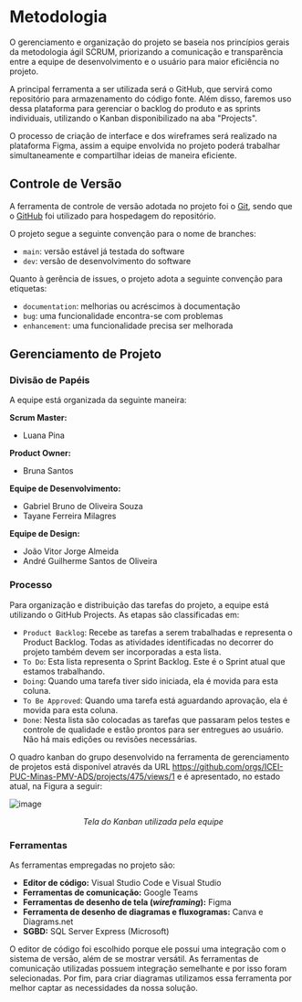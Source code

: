 
# Metodologia
O gerenciamento e organização do projeto se baseia nos princípios gerais da metodologia ágil SCRUM, priorizando a comunicação e transparência entre a equipe de desenvolvimento e o usuário para maior eficiência no projeto. 
<br>

A principal ferramenta a ser utilizada será o GitHub, que servirá como repositório para armazenamento do código fonte. Além disso, faremos uso dessa plataforma para gerenciar o backlog do produto e as sprints individuais, utilizando o Kanban disponibilizado na aba "Projects".
<br>

O processo de criação de interface e dos wireframes será realizado na plataforma Figma, assim a equipe envolvida no projeto poderá trabalhar simultaneamente e compartilhar ideias de maneira eficiente.


## Controle de Versão

A ferramenta de controle de versão adotada no projeto foi o
[Git](https://git-scm.com/), sendo que o [GitHub](https://github.com)
foi utilizado para hospedagem do repositório.

O projeto segue a seguinte convenção para o nome de branches:

- `main`: versão estável já testada do software
- `dev`: versão de desenvolvimento do software

Quanto à gerência de issues, o projeto adota a seguinte convenção para
etiquetas:

- `documentation`: melhorias ou acréscimos à documentação
- `bug`: uma funcionalidade encontra-se com problemas
- `enhancement`: uma funcionalidade precisa ser melhorada

## Gerenciamento de Projeto

### Divisão de Papéis

A equipe está organizada da seguinte maneira:

**Scrum Master:** <br>
-	Luana Pina <br>

**Product Owner:** <br>
-	Bruna Santos <br>

**Equipe de Desenvolvimento:** <br>
-	Gabriel Bruno de Oliveira Souza <br>
- Tayane Ferreira Milagres <br>

**Equipe de Design:** <br>
-	João Vitor Jorge Almeida <br>
-	André Guilherme Santos de Oliveira <br>


### Processo

Para organização e distribuição das tarefas do projeto, a equipe está utilizando o GitHub Projects. As etapas são classificadas em:

-	`Product Backlog`: Recebe as tarefas a serem trabalhadas e representa o Product Backlog. Todas as atividades identificadas no decorrer do projeto também devem ser incorporadas a esta lista.
-	`To Do`: Esta lista representa o Sprint Backlog. Este é o Sprint atual que estamos trabalhando.
-	`Doing`: Quando uma tarefa tiver sido iniciada, ela é movida para esta coluna.
- `To Be Approved`: Quando uma tarefa está aguardando aprovação, ela é movida para esta coluna.
-	`Done`: Nesta lista são colocadas as tarefas que passaram pelos testes e controle de qualidade e estão prontos para ser entregues ao usuário. Não há mais edições ou revisões necessárias. <br>
  
O quadro kanban do grupo desenvolvido na ferramenta de gerenciamento de projetos está disponível através da URL https://github.com/orgs/ICEI-PUC-Minas-PMV-ADS/projects/475/views/1 e é apresentado, no estado atual, na Figura a seguir: <br>

![image](https://github.com/ICEI-PUC-Minas-PMV-ADS/pmv-ads-2023-2-e2-proj-int-t2-match-game/assets/127251265/62632815-2a4f-4017-93be-16773af172b0)


<div align="center">
<em>Tela do Kanban utilizada pela equipe</em>
</div>


### Ferramentas

As ferramentas empregadas no projeto são:

- **Editor de código:** Visual Studio Code e Visual Studio
- **Ferramentas de comunicação:** Google Teams
- **Ferramentas de desenho de tela (_wireframing_):** Figma
- **Ferramenta de desenho de diagramas e fluxogramas:** Canva e Diagrams.net
- **SGBD:** SQL Server Express (Microsoft)

O editor de código foi escolhido porque ele possui uma integração com o
sistema de versão, além de se mostrar versátil. As ferramentas de comunicação utilizadas possuem
integração semelhante e por isso foram selecionadas. Por fim, para criar
diagramas utilizamos essa ferramenta por melhor captar as
necessidades da nossa solução.

